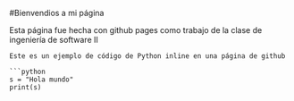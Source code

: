 

#Bienvendios a mi página

<p>Esta página fue hecha con github pages como trabajo de la clase de ingeniería de software II</p>

```
Este es un ejemplo de código de Python inline en una página de github

```python 
s = "Hola mundo"
print(s)
```
```
